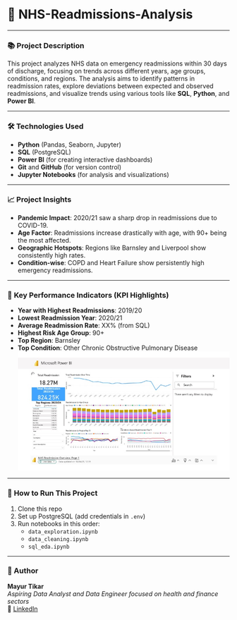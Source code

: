 # 🚀 **NHS-Readmissions-Analysis**

---

### 📚 **Project Description**

This project analyzes NHS data on emergency readmissions within 30 days of discharge, focusing on trends across different years, age groups, conditions, and regions. The analysis aims to identify patterns in readmission rates, explore deviations between expected and observed readmissions, and visualize trends using various tools like **SQL**, **Python**, and **Power BI**.

---

### 🛠 **Technologies Used**

- **Python** (Pandas, Seaborn, Jupyter)
- **SQL** (PostgreSQL)
- **Power BI** (for creating interactive dashboards)
- **Git** and **GitHub** (for version control)
- **Jupyter Notebooks** (for analysis and visualizations)

---

### 📈 **Project Insights**
- **Pandemic Impact**: 2020/21 saw a sharp drop in readmissions due to COVID-19.
- **Age Factor**: Readmissions increase drastically with age, with 90+ being the most affected.
- **Geographic Hotspots**: Regions like Barnsley and Liverpool show consistently high rates.
- **Condition-wise**: COPD and Heart Failure show persistently high emergency readmissions.

---

### 🔑 **Key Performance Indicators (KPI Highlights)**

- **Year with Highest Readmissions**: 2019/20
- **Lowest Readmission Year**: 2020/21
- **Average Readmission Rate**: XX% (from SQL)
- **Highest Risk Age Group**: 90+
- **Top Region**: Barnsley
- **Top Condition**: Other Chronic Obstructive Pulmonary Disease
![Power BI Dashboard](https://github.com/mayur-tikar/NHS-Readmissions-Analysis/blob/main/Microsoft-Power-BI-Storytelling/Slide1.jpeg)
---

### 🚀 **How to Run This Project**

1. Clone this repo
2. Set up PostgreSQL (add credentials in `.env`)
3. Run notebooks in this order:
   - `data_exploration.ipynb`
   - `data_cleaning.ipynb`
   - `sql_eda.ipynb`

---
### 👤 Author

**Mayur Tikar**  
*Aspiring Data Analyst and Data Engineer focused on health and finance sectors*    
🔗 [LinkedIn](https://www.linkedin.com/in/mayurtikar)
